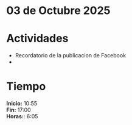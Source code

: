 # 03 de Octubre 2025

# Actividades

- Recordatorio de la publicacion de Facebook
- 

# Tiempo

**Inicio:** 10:55  
**Fin:** 17:00  
**Horas:**: 6:05  
